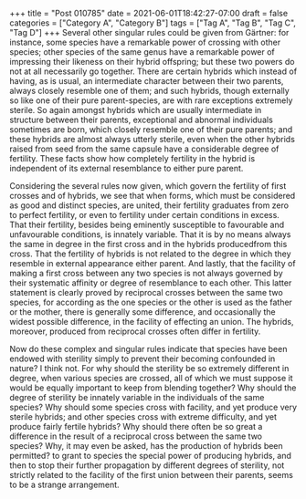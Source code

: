 +++
title = "Post 010785"
date = 2021-06-01T18:42:27-07:00
draft = false
categories = ["Category A", "Category B"]
tags = ["Tag A", "Tag B", "Tag C", "Tag D"]
+++
Several other singular rules could be given from Gärtner: for instance, some species have a remarkable power of crossing with other species; other species of the same genus have a remarkable power of impressing their likeness on their hybrid offspring; but these two powers do not at all necessarily go together. There are certain hybrids which instead of having, as is usual, an intermediate character between their two parents, always closely resemble one of them; and such hybrids, though externally so like one of their pure parent-species, are with rare exceptions extremely sterile. So again amongst hybrids which are usually intermediate in structure between their parents, exceptional and abnormal individuals sometimes are born, which closely resemble one of their pure parents; and these hybrids are almost always utterly sterile, even when the other hybrids raised from seed from the same capsule have a considerable degree of fertility. These facts show how completely fertility in the hybrid is independent of its external resemblance to either pure parent.

Considering the several rules now given, which govern the fertility of first crosses and of hybrids, we see that when forms, which must be considered as good and distinct species, are united, their fertility graduates from zero to perfect fertility, or even to fertility under certain conditions in excess. That their fertility, besides being eminently susceptible to favourable and unfavourable conditions, is innately variable. That it is by no means always the same in degree in the first cross and in the hybrids producedfrom this cross. That the fertility of hybrids is not related to the degree in which they resemble in external appearance either parent. And lastly, that the facility of making a first cross between any two species is not always governed by their systematic affinity or degree of resemblance to each other. This latter statement is clearly proved by reciprocal crosses between the same two species, for according as the one species or the other is used as the father or the mother, there is generally some difference, and occasionally the widest possible difference, in the facility of effecting an union. The hybrids, moreover, produced from reciprocal crosses often differ in fertility.

Now do these complex and singular rules indicate that species have been endowed with sterility simply to prevent their becoming confounded in nature? I think not. For why should the sterility be so extremely different in degree, when various species are crossed, all of which we must suppose it would be equally important to keep from blending together? Why should the degree of sterility be innately variable in the individuals of the same species? Why should some species cross with facility, and yet produce very sterile hybrids; and other species cross with extreme difficulty, and yet produce fairly fertile hybrids? Why should there often be so great a difference in the result of a reciprocal cross between the same two species? Why, it may even be asked, has the production of hybrids been permitted? to grant to species the special power of producing hybrids, and then to stop their further propagation by different degrees of sterility, not strictly related to the facility of the first union between their parents, seems to be a strange arrangement.
